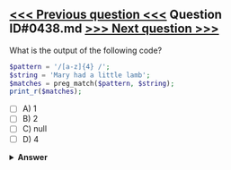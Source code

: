 [<<< Previous question <<<](0437.md)   Question ID#0438.md   [>>> Next question >>>](0439.md)
---

What is the output of the following code?

```php
$pattern = '/[a-z]{4} /';
$string = 'Mary had a little lamb';
$matches = preg_match($pattern, $string);
print_r($matches);
```

- [ ] A) 1
- [ ] B) 2
- [ ] C) null
- [ ] D) 4

<details><summary><b>Answer</b></summary>
<p>
  Answer: <strong>A</strong>
</p>
</details>
